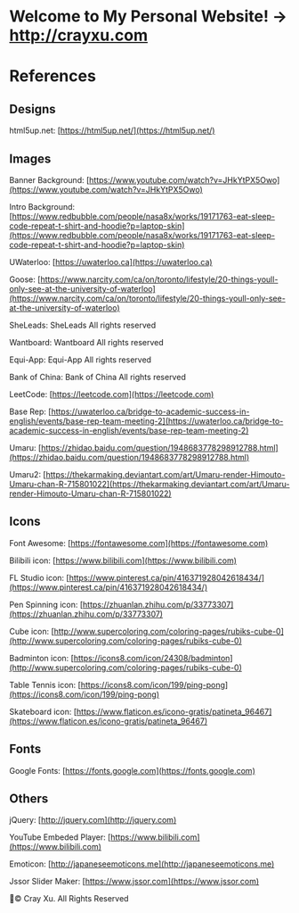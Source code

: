 # Welcome to My Personal Website! -> http://crayxu.com

# References
## Designs
  html5up.net: [https://html5up.net/](https://html5up.net/)
## Images
  Banner Background: [https://www.youtube.com/watch?v=JHkYtPX5Owo](https://www.youtube.com/watch?v=JHkYtPX5Owo)
  
  Intro Background: [https://www.redbubble.com/people/nasa8x/works/19171763-eat-sleep-code-repeat-t-shirt-and-hoodie?p=laptop-skin](https://www.redbubble.com/people/nasa8x/works/19171763-eat-sleep-code-repeat-t-shirt-and-hoodie?p=laptop-skin)
  
  UWaterloo: [https://uwaterloo.ca](https://uwaterloo.ca)
  
  Goose: [https://www.narcity.com/ca/on/toronto/lifestyle/20-things-youll-only-see-at-the-university-of-waterloo](https://www.narcity.com/ca/on/toronto/lifestyle/20-things-youll-only-see-at-the-university-of-waterloo)
  
  SheLeads: SheLeads All rights reserved
  
  Wantboard: Wantboard All rights reserved
  
  Equi-App: Equi-App All rights reserved
  
  Bank of China: Bank of China All rights reserved
  
  LeetCode: [https://leetcode.com](https://leetcode.com)
  
  Base Rep: [https://uwaterloo.ca/bridge-to-academic-success-in-english/events/base-rep-team-meeting-2](https://uwaterloo.ca/bridge-to-academic-success-in-english/events/base-rep-team-meeting-2)
  
  Umaru: [https://zhidao.baidu.com/question/1948683778298912788.html](https://zhidao.baidu.com/question/1948683778298912788.html)
  
  Umaru2: [https://thekarmaking.deviantart.com/art/Umaru-render-Himouto-Umaru-chan-R-715801022](https://thekarmaking.deviantart.com/art/Umaru-render-Himouto-Umaru-chan-R-715801022)
## Icons
  Font Awesome: [https://fontawesome.com](https://fontawesome.com)
  
  Bilibili icon: [https://www.bilibili.com](https://www.bilibili.com)
  
  FL Studio icon: [https://www.pinterest.ca/pin/416371928042618434/](https://www.pinterest.ca/pin/416371928042618434/)
  
  Pen Spinning icon: [https://zhuanlan.zhihu.com/p/33773307](https://zhuanlan.zhihu.com/p/33773307)
  
  Cube icon: [http://www.supercoloring.com/coloring-pages/rubiks-cube-0](http://www.supercoloring.com/coloring-pages/rubiks-cube-0)
  
  Badminton icon: [https://icons8.com/icon/24308/badminton](http://www.supercoloring.com/coloring-pages/rubiks-cube-0)

  Table Tennis icon: [https://icons8.com/icon/199/ping-pong](https://icons8.com/icon/199/ping-pong)
  
  Skateboard icon: [https://www.flaticon.es/icono-gratis/patineta_96467](https://www.flaticon.es/icono-gratis/patineta_96467)
## Fonts
  Google Fonts: [https://fonts.google.com](https://fonts.google.com)
## Others
  jQuery: [http://jquery.com](http://jquery.com)
  
  YouTube Embeded Player: [https://www.bilibili.com](https://www.bilibili.com)
  
  Emoticon: [http://japaneseemoticons.me](http://japaneseemoticons.me)
  
  Jssor Slider Maker: [https://www.jssor.com](https://www.jssor.com)
  

:pencil:© Cray Xu. All Rights Reserved
